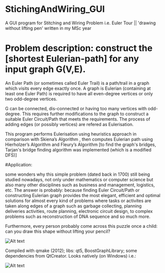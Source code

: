 # StichingAndWiring_GUI
A GUI program for Stitching and Wiring Problem i.e. Euler Tour || 'drawing without lifting pen' written in my MSc year

# Problem description: construct the [shortest Eulerian-path] for any input graph G(V,E). 

An Euler Path (or sometimes called Euler Trail) is a path/trail in a graph which visits every edge exactly once. A graph is Eulerian (containing at least one Euler Path) is required to have all even-degree vertices or only two odd-degree vertices.

G can be connected, dis-connected or having too many vertices with odd-degree. This requires further modifications to the graph to construct a suitable Euler Circuit/Path that meets the requirements. The process of adding edges (or possibly vertices) are refered as Eulerisation. 

This program performs Eulerisation using heuristics approach in comparison with Skiena’s Algorithm , then computes Eulerian path using Hierholzer’s Algorithm and Fleury’s Algorithm [to find the graph's bridges, Tarjan's bridge finding algorithm was implemented (which is a modified DFS)]

#Application: 

some wonders why this simple problem (dated back in 1700) still being studied nowadays, not only under mathematics or computer science but also many other disciplines such as business and management, logistics, etc. The answer is probably: because finding Euler Circuit/Path or constructing Eulerian graph provides the most elegant, efficient and optimal solutions for almost every kind of problems where tasks or activites are taken along edges of a graph such as garbage collecting, planning deliveries activities, route planning, electronic circuit design, to complex problems such as reconstruction of DNA sequence and so much more.

Furthermore, every person probably come across this puzzle once a child: can you draw this shape without lifting your pencil?

![Alt text](https://cloud.githubusercontent.com/assets/19204793/19038344/005a1f88-8973-11e6-93cb-88c8e94fe97f.jpg)

Compiled with qmake (2012); libs: qt5, BoostGraphLibrary; some dependencies from QtCreator. Looks natively (on Windows) i.e.:

![Alt text](https://cloud.githubusercontent.com/assets/19204793/19038465/83d3ff14-8973-11e6-9e8d-0b9462cc546d.JPG)
